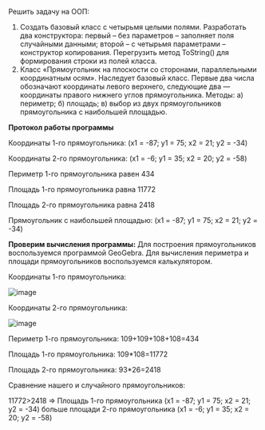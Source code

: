 Решить задачу на ООП:
1)	Создать базовый класс с четырьмя целыми полями. Разработать два конструктора: первый – без параметров – заполняет поля случайными данными;
второй – с четырьмя параметрами – конструктор копирования. Перегрузить метод ToString() для формирования строки из полей класса.
3)	Класс «Прямоугольник на плоскости со сторонами, параллельными координатным осям».
Наследует базовый класс. Первые два числа обозначают координаты левого верхнего, следующие два — координаты правого нижнего углов прямоугольника.
Методы: а) периметр; б) площадь; в) выбор из двух прямоугольников прямоугольника с наибольшей площадью.

**Протокол работы программы**

Координаты 1-го прямоугольника: (x1 = -87; y1 = 75; x2 = 21; y2 = -34)

Координаты 2-го прямоугольника: (x1 = -6; y1 = 35; x2 = 20; y2 = -58)

Периметр 1-го прямоугольника равен 434

Площадь 1-го прямоугольника равна 11772

Площадь 2-го прямоугольника равна 2418

Прямоугольник с наибольшей площадью: (x1 = -87; y1 = 75; x2 = 21; y2 = -34)

**Проверим вычисления программы:** 
Для построения прямоугольников воспользуемся программой GeoGebra.
Для вычисления периметра и площади прямоугольников воспользуемся калькулятором.

Координаты 1-го прямоугольника:
 
 ![image](https://github.com/Daks-Er/Rectangles/assets/81177407/4c66bf4c-046e-49eb-823b-4dced66f299e)

Координаты 2-го прямоугольника:

![image](https://github.com/Daks-Er/Rectangles/assets/81177407/20fa5770-94b5-4aff-8342-c4c09d7bf289) 

Периметр 1-го прямоугольника:
109+109+108+108=434

Площадь 1-го прямоугольника:
109*108=11772

Площадь 2-го прямоугольника:
93*26=2418

Сравнение нашего и случайного прямоугольников:

11772>2418 => Площадь 1-го прямоугольника (x1 = -87; y1 = 75; x2 = 21; y2 = -34) больше площади 2-го прямоугольника (x1 = -6; y1 = 35; x2 = 20; y2 = -58)
